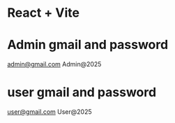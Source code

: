 # React + Vite

# Admin gmail and password

admin@gmail.com
Admin@2025

# user gmail and password

user@gmail.com
User@2025
